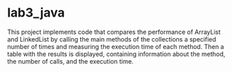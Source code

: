 # lab3_java
 This project implements code that compares the performance of ArrayList and LinkedList by calling the main methods of the collections a specified number of times and measuring the execution time of each method. Then a table with the results is displayed, containing information about the method, the number of calls, and the execution time.
